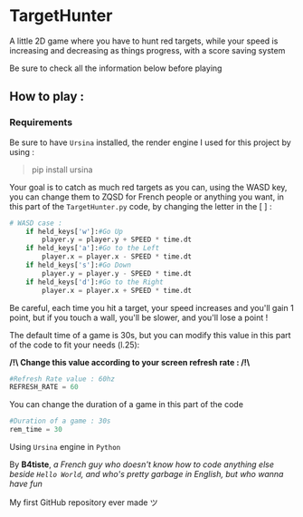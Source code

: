 # TargetHunter

A little 2D game where you have to hunt red targets, while your speed is increasing and decreasing as things progress, with a score saving system

Be sure to check all the information below before playing 


## How to play : 
### Requirements
Be sure to have `Ursina` installed, the render engine I used for this project by using :
> pip install ursina

Your goal is to catch as much red targets as you can, using the WASD key, you can change them to ZQSD for French people or anything you want, in this part of the `TargetHunter.py` code, by changing the letter in the [ ] :

```python
# WASD case :
	if held_keys['w']:#Go Up
		player.y = player.y + SPEED * time.dt
	if held_keys['a']:#Go to the Left
		player.x = player.x - SPEED * time.dt
	if held_keys['s']:#Go Down
		player.y = player.y - SPEED * time.dt
	if held_keys['d']:#Go to the Right
		player.x = player.x + SPEED * time.dt
```

Be careful, each time you hit a target, your speed increases and you'll gain 1 point, but if you touch a wall, you'll be slower, and you'll lose a point !

The default time of a game is 30s, but you can modify this value in this part of the code to fit your needs (l.25):

**/!\ Change this value according to your screen refresh rate :  /!\\**

```python
#Refresh Rate value : 60hz
REFRESH_RATE = 60
```

You can change the duration of a game in this part of the code

```python
#Duration of a game : 30s
rem_time = 30
```

Using `Ursina` engine in `Python` 

By **B4tiste**, *a French guy who doesn't know how to code anything else beside `Hello World`, and who's pretty garbage in English, but who wanna have fun*

My first GitHub repository ever made ツ
